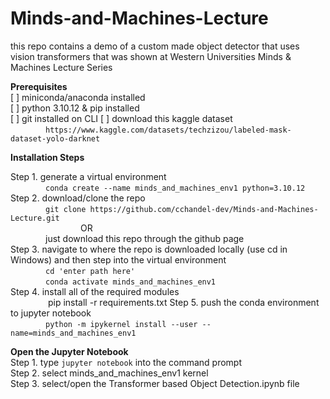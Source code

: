 # Minds-and-Machines-Lecture
this repo contains a demo of a custom made object detector that uses vision transformers that was shown at Western Universities Minds &amp; Machines Lecture Series


**Prerequisites**  
[ ] miniconda/anaconda installed  
[ ] python 3.10.12 & pip installed  
[ ] git installed on CLI
[ ] download this kaggle dataset  
&emsp;&emsp;&emsp;&emsp;`https://www.kaggle.com/datasets/techzizou/labeled-mask-dataset-yolo-darknet`   

**Installation Steps**  

Step 1. generate a virtual environment  
&emsp;&emsp;&emsp;&emsp;`conda create --name minds_and_machines_env1 python=3.10.12`  
Step 2. download/clone the repo  
&emsp;&emsp;&emsp;&emsp;`git clone https://github.com/cchandel-dev/Minds-and-Machines-Lecture.git`  
&emsp;&emsp;&emsp;&emsp;&emsp;&emsp;&emsp;&emsp;OR  
&emsp;&emsp;&emsp;&emsp;just download this repo through the github page  
Step 3. navigate to where the repo is downloaded locally (use cd in Windows) and then step into the virtual environment  
&emsp;&emsp;&emsp;&emsp;`cd 'enter path here'`  
&emsp;&emsp;&emsp;&emsp;`conda activate minds_and_machines_env1`  
Step 4. install all of the required modules  
&emsp;&emsp;&emsp;&emsp; pip install -r requirements.txt
Step 5. push the conda environment to jupyter notebook  
&emsp;&emsp;&emsp;&emsp;`python -m ipykernel install --user --name=minds_and_machines_env1`  

**Open the Jupyter Notebook**  
Step 1. type `jupyter notebook` into the command prompt  
Step 2. select minds_and_machines_env1 kernel  
Step 3. select/open the Transformer based Object Detection.ipynb file  
